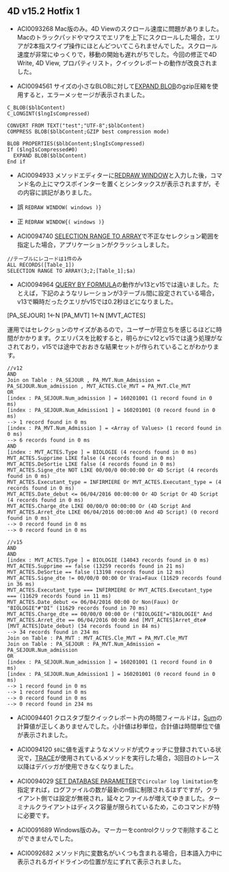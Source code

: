 4D v15.2 Hotfix 1
---
* ACI0093268 Mac版のみ。4D Viewのスクロール速度に問題がありました。Macのトラックパッドやマウスでエリアを上下にスクロールした場合，エリアが2本指スワイプ操作にほとんどついてこられませんでした。スクロール速度が非常にゆっくりで，移動の開始も遅れがちでした。今回の修正で4D Write, 4D View, プロパティリスト，クイックレポートの動作が改良されました。

* ACI0094561 サイズの小さなBLOBに対して[EXPAND BLOB](http://doc.4d.com/4Dv15/4D/15.1/EXPAND-BLOB.301-2686170.ja.html)のgzip圧縮を使用すると，エラーメッセージが表示されました。

```
C_BLOB($blbContent)
C_LONGINT($lngIsCompressed)

CONVERT FROM TEXT("test";"UTF-8";$blbContent)
COMPRESS BLOB($blbContent;GZIP best compression mode)

BLOB PROPERTIES($blbContent;$lngIsCompressed)
If ($lngIsCompressed#0)
  EXPAND BLOB($blbContent)
End if
```

* ACI0094933 メソッドエディターに[REDRAW WINDOW](http://doc.4d.com/4Dv15/4D/15.1/REDRAW-WINDOW.301-2686137.ja.html)と入力した後，コマンド名の上にマウスポインターを置くとシンタックスが表示されますが，その内容に誤記がありました。

* 誤 ``REDRAW WINDOW( windows )} ``

* 正 ``REDRAW WINDOW{( windows )} ``
  
* ACI0094740 [SELECTION RANGE TO ARRAY](http://doc.4d.com/4Dv15/4D/15.1/SELECTION-RANGE-TO-ARRAY.301-2685271.ja.html)で不正なセレクション範囲を指定した場合，アプリケーションがクラッシュしました。

```
//テーブルにレコードは1件のみ
ALL RECORDS([Table_1])
SELECTION RANGE TO ARRAY(3;2;[Table_1];$a)
```

* ACI0094964 [QUERY BY FORMULA](http://doc.4d.com/4Dv15/4D/15.1/QUERY-BY-FORMULA.301-2685583.ja.html)の動作がv13とv15では違いました。たとえば，下記のようなリレーションが3テーブル間に設定されている場合，v13で瞬時だったクエリがv15では0.2秒ほどになりました。

[PA_SEJOUR] 1<-N [PA_MVT] 1<-N [MVT_ACTES]

運用ではセレクションのサイズがあるので，ユーザーが苛立ちを感じるほどに時間がかかります。クエリパスを比較すると，明らかにv12とv15では違う処理がなされており，v15では途中でおおきな結果セットが作られていることがわかります。

```
//v12
AND
Join on Table : PA_SEJOUR , PA_MVT.Num_Admission = PA_SEJOUR.Num_admission , MVT_ACTES.Cle_MVT = PA_MVT.Cle_MVT
OR
[index : PA_SEJOUR.Num_admission ] = 160201001 (1 record found in 0 ms)
[index : PA_SEJOUR.Num_Admission1 ] = 160201001 (0 record found in 0 ms)
--> 1 record found in 0 ms
[index : PA_MVT.Num_Admission ] = <Array of Values> (1 record found in 0 ms)
--> 6 records found in 0 ms
AND
[index : MVT_ACTES.Type ] = BIOLOGIE (4 records found in 0 ms)
MVT_ACTES.Supprime LIKE false (4 records found in 0 ms)
MVT_ACTES.DeSortie LIKE false (4 records found in 0 ms)
MVT_ACTES.Signe_dte NOT LIKE 00/00/0 00:00:00 Or 4D Script (4 records found in 0 ms)
MVT_ACTES.Executant_type = INFIRMIERE Or MVT_ACTES.Executant_type = (4 records found in 0 ms)
MVT_ACTES.Date_debut <= 06/04/2016 00:00:00 Or 4D Script Or 4D Script (4 records found in 0 ms)
MVT_ACTES.Charge_dte LIKE 00/00/0 00:00:00 Or (4D Script And MVT_ACTES.Arret_dte LIKE 06/04/2016 00:00:00 And 4D Script) (0 record found in 0 ms)
--> 0 record found in 0 ms
--> 0 record found in 0 ms
```

```
//v15
AND
AND
[index : MVT_ACTES.Type ] = BIOLOGIE (14043 records found in 0 ms)
MVT_ACTES.Supprime == false (13259 records found in 21 ms)
MVT_ACTES.DeSortie == false (13198 records found in 12 ms)
MVT_ACTES.Signe_dte != 00/00/0 00:00 Or Vrai=Faux (11629 records found in 36 ms)
MVT_ACTES.Executant_type === INFIRMIERE Or MVT_ACTES.Executant_type === (11629 records found in 11 ms)
MVT_ACTES.Date_debut <= 06/04/2016 00:00 Or Non(Faux) Or "BIOLOGIE"#"DI" (11629 records found in 70 ms)
MVT_ACTES.Charge_dte == 00/00/0 00:00 Or ("BIOLOGIE"="BIOLOGIE" And MVT_ACTES.Arret_dte == 06/04/2016 00:00 And [MVT_ACTES]Arret_dte#[MVT_ACTES]Date_debut) (34 records found in 84 ms)
--> 34 records found in 234 ms
Join on Table : PA_MVT : MVT_ACTES.Cle_MVT = PA_MVT.Cle_MVT
Join on Table : PA_SEJOUR : PA_MVT.Num_Admission = PA_SEJOUR.Num_admission
OR
[index : PA_SEJOUR.Num_admission ] = 160201001 (1 record found in 0 ms)
[index : PA_SEJOUR.Num_Admission1 ] = 160201001 (0 record found in 0 ms)
--> 1 record found in 0 ms
--> 1 record found in 0 ms
--> 0 record found in 0 ms
--> 0 record found in 234 ms
```

* ACI0094401  クロスタブ型クイックレポート内の時間フィールドは，[Sum](http://doc.4d.com/4Dv15/4D/15.1/Sum.301-2686264.ja.html)の計算値が正しくありませんでした。小計値は秒単位，合計値は時間単位で値が表示されました。

* ACI0094120 ``$0``に値を返すようなメソッドが式ウォッチに登録されている状況で，[TRACE](http://doc.4d.com/4Dv15/4D/15.1/TRACE.301-2684990.ja.html)が使用されているメソッドを実行した場合，3回目のトレース以降はデバッガが使用できなくなりました。

* ACI0094029 [SET DATABASE PARAMETER](http://doc.4d.com/4Dv15/4D/15.1/SET-DATABASE-PARAMETER.301-2686308.ja.html)で``Circular log limitation``を指定すれば，ログファイルの数が最新のn個に制限されるはずですが，クライアント側では設定が無視され，延々とファイルが増えてゆきました。ターミナルクライアントはディスク容量が限られているため，このコマンドが特に必要です。

* ACI0091689 Windows版のみ。マーカーをcontrolクリックで削除することができませんでした。

* ACI0092682 メソッド内に変数名がいくつも含まれる場合，日本語入力中に表示されるガイドラインの位置が左にずれて表示されました。
